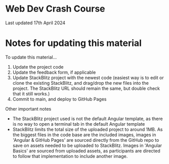 # Web Dev Crash Course

Last updated 17th April 2024

# Notes for updating this material

To update this material...
1. Update the project code
2. Update the feedback form, if applicable
3. Update StackBlitz project with the newest code (easiest way is to edit or clone the existing StackBlitz, and drag/drop the new files into the project. The StackBlitz URL should remain the same, but double check that it still works.)
4. Commit to main, and deploy to GitHub Pages

Other important notes
- The StackBlitz project used is not the default Angular template, as there is no way to open a terminal tab in the default Angular template
- StackBlitz limits the total size of the uploaded project to around 1MB. As the biggest files in the code base are the included images, images in 'Angular & GitHub Pages' are sourced directly from the GitHub repo to save on assets needed to be uploaded to StackBlitz. Images in 'Angular Basics' are sourced from uploaded assets, as participants are directed to follow that implementation to include another image.